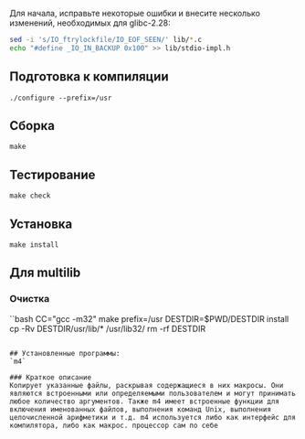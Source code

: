 <package-info :package="package" showsbu2></package-info>
<script>
                new Vue({
                el: '#main',
                data: { package: {} },
                mounted: function () {
                                this.getPackage('m4');
                },

                methods: {
                        getPackage: function(name) {
                                        getPackage(name)
                                        .then(response => this.package = response);
                        },
                }
  })
</script>

Для начала, исправьте некоторые ошибки и внесите несколько изменений, необходимых для glibc-2.28:

```bash
sed -i 's/IO_ftrylockfile/IO_EOF_SEEN/' lib/*.c
echo "#define _IO_IN_BACKUP 0x100" >> lib/stdio-impl.h
```

## Подготовка к компиляции
```
./configure --prefix=/usr
```

## Сборка

```
make
```

## Тестирование
```
make check
```

## Установка
```
make install
```

## Для multilib
### Очистка
``bash
CC="gcc -m32" make prefix=/usr DESTDIR=$PWD/DESTDIR install
cp -Rv DESTDIR/usr/lib/* /usr/lib32/
rm -rf DESTDIR
```

## Установленные программы:
`m4`

### Краткое описание
Копирует указанные файлы, раскрывая содержащиеся в них макросы. Они являются встроенными или определяемыми пользователем и могут принимать любое количество аргументов. Также m4 имеет встроенные функции для включения именованных файлов, выполнения команд Unix, выполнения целочисленной арифметики и т.д. m4 используется либо как интерфейс для компилятора, либо как макрос. процессор сам по себе
